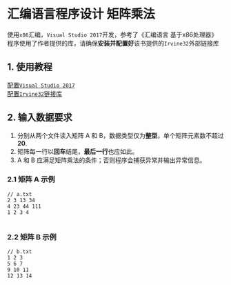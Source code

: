 # 汇编语言程序设计 矩阵乘法
使用```x86```汇编，```Visual Studio 2017```开发，参考了《汇编语言 基于x86处理器》<br>
程序使用了作者提供的库，请确保**安装并配置好**该书提供的```Irvine32```外部链接库

## 1. 使用教程
[配置```Visual Studio 2017```](https://www.cnblogs.com/heben/p/7653067.html)<br>
[配置```Irvine32```链接库](https://www.jianshu.com/p/c34bae963a87)
## 2. 输入数据要求
1. 分别从两个文件读入矩阵 A 和 B，数据类型仅为**整型**，单个矩阵元素数不超过**20**.
2. 矩阵每一行以**回车**结尾，**最后一行**也应如此。
3. A 和 B 应满足矩阵乘法的条件；否则程序会捕获异常并输出异常信息。
### 2.1 矩阵 A 示例
  ```
  // a.txt 
  2 3 13 34
  4 23 44 111
  1 2 3 4
    
  ```
### 2.2 矩阵 B 示例
  ```
  // b.txt
  1 2 3 
  5 6 7 
  9 10 11
  12 13 14
  
  ```
